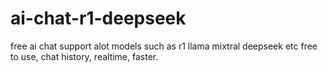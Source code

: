 # ai-chat-r1-deepseek
free ai chat support alot models such as r1 llama mixtral deepseek etc free to use, chat history, realtime, faster.
